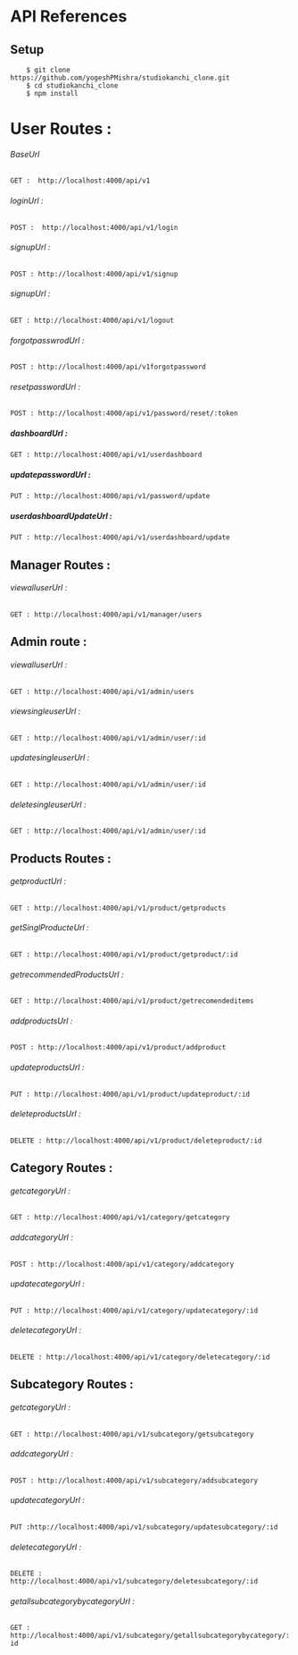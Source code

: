 # API References

## Setup
 
```
    $ git clone https://github.com/yogeshPMishra/studiokanchi_clone.git
    $ cd studiokanchi_clone
    $ npm install
```

# User Routes :

###### BaseUrl
  `GET :  http://localhost:4000/api/v1 `

###### loginUrl :
  `POST :  http://localhost:4000/api/v1/login` 

###### signupUrl : 
  `POST : http://localhost:4000/api/v1/signup`    

###### signupUrl :
  `GET : http://localhost:4000/api/v1/logout`     

###### forgotpasswrodUrl :
  `POST : http://localhost:4000/api/v1forgotpassword `                           

###### resetpasswordUrl : 
  `POST : http://localhost:4000/api/v1/password/reset/:token`

##### dashboardUrl :  
  `GET : http://localhost:4000/api/v1/userdashboard`              

##### updatepasswordUrl :
  `PUT : http://localhost:4000/api/v1/password/update`  

##### userdashboardUpdateUrl :
  `PUT : http://localhost:4000/api/v1/userdashboard/update ` 


## Manager Routes :

  ###### viewalluserUrl :
   `GET : http://localhost:4000/api/v1/manager/users` 

## Admin route :
  ###### viewalluserUrl :
   `GET : http://localhost:4000/api/v1/admin/users `

  ###### viewsingleuserUrl :
  `GET : http://localhost:4000/api/v1/admin/user/:id ` 

  ###### updatesingleuserUrl :
  `GET : http://localhost:4000/api/v1/admin/user/:id ` 

  ###### deletesingleuserUrl :
  `GET : http://localhost:4000/api/v1/admin/user/:id ` 


## Products Routes : 

  ###### getproductUrl : 
  `GET : http://localhost:4000/api/v1/product/getproducts`

  ###### getSinglProducteUrl :
  `GET : http://localhost:4000/api/v1/product/getproduct/:id `

  ###### getrecommendedProductsUrl :  
  `GET : http://localhost:4000/api/v1/product/getrecomendeditems`

  ###### addproductsUrl :
  `POST : http://localhost:4000/api/v1/product/addproduct`

  ###### updateproductsUrl :
  `PUT : http://localhost:4000/api/v1/product/updateproduct/:id` 

  ###### deleteproductsUrl :
  `DELETE : http://localhost:4000/api/v1/product/deleteproduct/:id ` 

## Category Routes :

  ###### getcategoryUrl : 
  `GET : http://localhost:4000/api/v1/category/getcategory` 

  ###### addcategoryUrl : 
   `POST : http://localhost:4000/api/v1/category/addcategory`

  ###### updatecategoryUrl :
   `PUT : http://localhost:4000/api/v1/category/updatecategory/:id`

  ######  deletecategoryUrl :
  `DELETE : http://localhost:4000/api/v1/category/deletecategory/:id `

## Subcategory Routes :

  ###### getcategoryUrl :
   `GET : http://localhost:4000/api/v1/subcategory/getsubcategory`

  ###### addcategoryUrl :
   `POST : http://localhost:4000/api/v1/subcategory/addsubcategory`

  ###### updatecategoryUrl :
   `PUT :http://localhost:4000/api/v1/subcategory/updatesubcategory/:id `

  ###### deletecategoryUrl :
   `DELETE :  http://localhost:4000/api/v1/subcategory/deletesubcategory/:id`

  ###### getallsubcategorybycategoryUrl :
   `GET : http://localhost:4000/api/v1/subcategory/getallsubcategorybycategory/:id`

